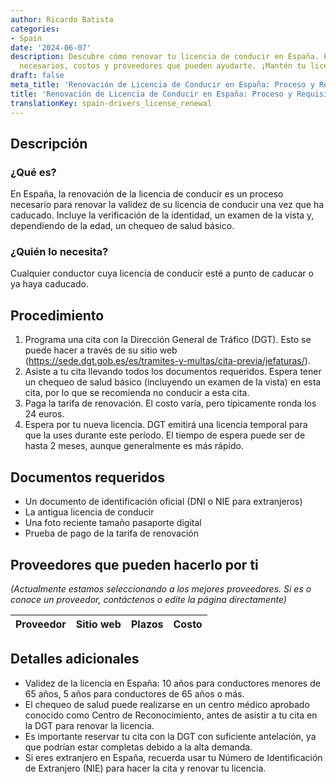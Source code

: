 ```yaml
---
author: Ricardo Batista
categories:
- Spain
date: '2024-06-07'
description: Descubre cómo renovar tu licencia de conducir en España. Proceso, documentos
  necesarios, costos y proveedores que pueden ayudarte. ¡Mantén tu licencia al día!
draft: false
meta_title: 'Renovación de Licencia de Conducir en España: Proceso y Requisitos'
title: 'Renovación de Licencia de Conducir en España: Proceso y Requisitos'
translationKey: spain-drivers_license_renewal
---
```



## Descripción

### ¿Qué es?
En España, la renovación de la licencia de conducir es un proceso necesario para renovar la validez de su licencia de conducir una vez que ha caducado. Incluye la verificación de la identidad, un examen de la vista y, dependiendo de la edad, un chequeo de salud básico.

### ¿Quién lo necesita?
Cualquier conductor cuya licencia de conducir esté a punto de caducar o ya haya caducado.

## Procedimiento
1. Programa una cita con la Dirección General de Tráfico (DGT). Esto se puede hacer a través de su sitio web (https://sede.dgt.gob.es/es/tramites-y-multas/cita-previa/jefaturas/).
2. Asiste a tu cita llevando todos los documentos requeridos. Espera tener un chequeo de salud básico (incluyendo un examen de la vista) en esta cita, por lo que se recomienda no conducir a esta cita.
3. Paga la tarifa de renovación. El costo varía, pero típicamente ronda los 24 euros.
4. Espera por tu nueva licencia. DGT emitirá una licencia temporal para que la uses durante este período. El tiempo de espera puede ser de hasta 2 meses, aunque generalmente es más rápido.

## Documentos requeridos
- Un documento de identificación oficial (DNI o NIE para extranjeros)
- La antigua licencia de conducir
- Una foto reciente tamaño pasaporte digital
- Prueba de pago de la tarifa de renovación

## Proveedores que pueden hacerlo por ti

_(Actualmente estamos seleccionando a los mejores proveedores. Si es o conoce un proveedor, contáctenos o edite la página directamente)_

| Proveedor | Sitio web | Plazos | Costo |
| --------------- | --------------- | :-------------: | :-------------: |

## Detalles adicionales
- Validez de la licencia en España: 10 años para conductores menores de 65 años, 5 años para conductores de 65 años o más.
- El chequeo de salud puede realizarse en un centro médico aprobado conocido como Centro de Reconocimiento, antes de asistir a tu cita en la DGT para renovar la licencia.
- Es importante reservar tu cita con la DGT con suficiente antelación, ya que podrían estar completas debido a la alta demanda.
- Si eres extranjero en España, recuerda usar tu Número de Identificación de Extranjero (NIE) para hacer la cita y renovar tu licencia.